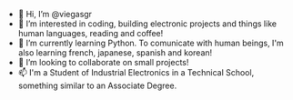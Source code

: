 - 👋 Hi, I’m @viegasgr
- 👀 I’m interested in coding, building electronic projects and things like human languages, reading and coffee!
- 🌱 I’m currently learning Python. To comunicate with human beings, I'm also learning french, japanese, spanish and korean!
- 💞️ I’m looking to collaborate on small projects!
- 📫 I'm a Student of Industrial Electronics in a Technical School, something similar to an Associate Degree.

<!---
viegasgr/viegasgr is a ✨ special ✨ repository because its `README.md` (this file) appears on your GitHub profile.
You can click the Preview link to take a look at your changes.
--->
